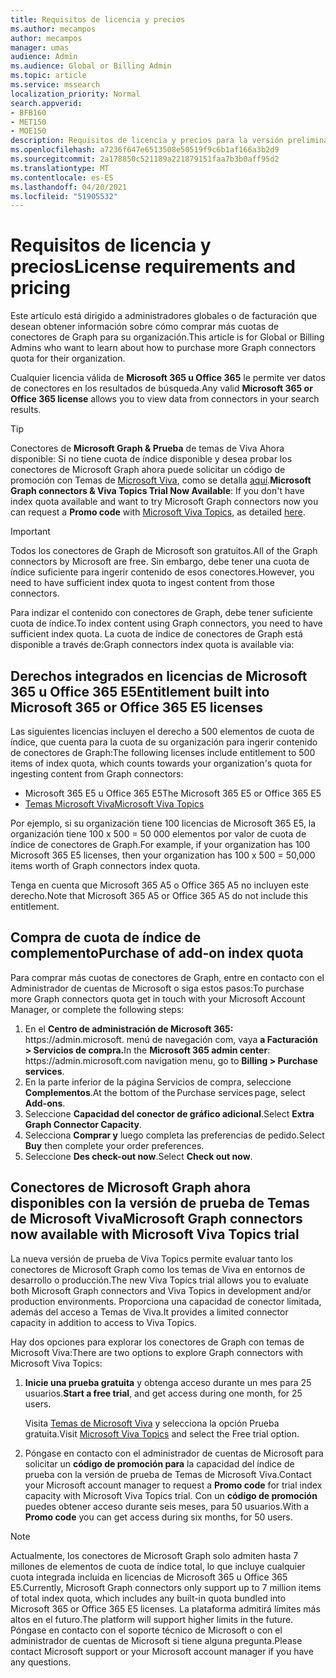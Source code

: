 ```yaml
---
title: Requisitos de licencia y precios
ms.author: mecampos
author: mecampos
manager: umas
audience: Admin
ms.audience: Global or Billing Admin
ms.topic: article
ms.service: mssearch
localization_priority: Normal
search.appverid:
- BFB160
- MET150
- MOE150
description: Requisitos de licencia y precios para la versión preliminar pública de conectores de Microsoft Graph para Microsoft Search
ms.openlocfilehash: a7236f647e6513508e50519f9c6b1af166a3b2d9
ms.sourcegitcommit: 2a178850c521189a221879151faa7b3b0aff95d2
ms.translationtype: MT
ms.contentlocale: es-ES
ms.lasthandoff: 04/20/2021
ms.locfileid: "51905532"
---
```

<!---Previous ms.author: rusamai --->

# <a name="license-requirements-and-pricing"></a><span data-ttu-id="b9c6e-103">Requisitos de licencia y precios</span><span class="sxs-lookup"><span data-stu-id="b9c6e-103">License requirements and pricing</span></span>

<span data-ttu-id="b9c6e-104">Este artículo está dirigido a administradores globales o de facturación que desean obtener información sobre cómo comprar más cuotas de conectores de Graph para su organización.</span><span class="sxs-lookup"><span data-stu-id="b9c6e-104">This article is for Global or Billing Admins who want to learn about how to purchase more Graph connectors quota for their organization.</span></span>

<span data-ttu-id="b9c6e-105">Cualquier licencia válida de **Microsoft 365 u Office 365** le permite ver datos de conectores en los resultados de búsqueda.</span><span class="sxs-lookup"><span data-stu-id="b9c6e-105">Any valid **Microsoft 365 or Office 365 license** allows you to view data from connectors in your search results.</span></span>

> [!TIP]
> <span data-ttu-id="b9c6e-106">Conectores de **Microsoft Graph & Prueba** de temas de Viva Ahora disponible: Si no tiene cuota de  índice disponible y desea probar los conectores de Microsoft Graph ahora puede solicitar un código de promoción con Temas de [Microsoft Viva](https://www.microsoft.com/microsoft-viva/topics?activetab=pivot:overviewtab), como se detalla [aquí](#microsoft-graph-connectors-now-available-with-microsoft-viva-topics-trial).</span><span class="sxs-lookup"><span data-stu-id="b9c6e-106">**Microsoft Graph connectors & Viva Topics Trial Now Available**: If you don't have index quota available and want to try Microsoft Graph connectors now you can request a **Promo code** with [Microsoft Viva Topics](https://www.microsoft.com/microsoft-viva/topics?activetab=pivot:overviewtab), as detailed [here](#microsoft-graph-connectors-now-available-with-microsoft-viva-topics-trial).</span></span>

>[!IMPORTANT]
><span data-ttu-id="b9c6e-107">Todos los conectores de Graph de Microsoft son gratuitos.</span><span class="sxs-lookup"><span data-stu-id="b9c6e-107">All of the Graph connectors by Microsoft are free.</span></span> <span data-ttu-id="b9c6e-108">Sin embargo, debe tener una cuota de índice suficiente para ingerir contenido de esos conectores.</span><span class="sxs-lookup"><span data-stu-id="b9c6e-108">However, you need to have sufficient index quota to ingest content from those connectors.</span></span>

<span data-ttu-id="b9c6e-109">Para indizar el contenido con conectores de Graph, debe tener suficiente cuota de índice.</span><span class="sxs-lookup"><span data-stu-id="b9c6e-109">To index content using Graph connectors, you need to have sufficient index quota.</span></span> <span data-ttu-id="b9c6e-110">La cuota de índice de conectores de Graph está disponible a través de:</span><span class="sxs-lookup"><span data-stu-id="b9c6e-110">Graph connectors index quota is available via:</span></span>

## <a name="entitlement-built-into-microsoft-365-or-office-365-e5-licenses"></a><span data-ttu-id="b9c6e-111">Derechos integrados en licencias de Microsoft 365 u Office 365 E5</span><span class="sxs-lookup"><span data-stu-id="b9c6e-111">Entitlement built into Microsoft 365 or Office 365 E5 licenses</span></span>

<span data-ttu-id="b9c6e-112">Las siguientes licencias incluyen el derecho a 500 elementos de cuota de índice, que cuenta para la cuota de su organización para ingerir contenido de conectores de Graph:</span><span class="sxs-lookup"><span data-stu-id="b9c6e-112">The following licenses include entitlement to 500 items of index quota, which counts towards your organization's quota for ingesting content from Graph connectors:</span></span>

* <span data-ttu-id="b9c6e-113">Microsoft 365 E5 u Office 365 E5</span><span class="sxs-lookup"><span data-stu-id="b9c6e-113">The Microsoft 365 E5 or Office 365 E5</span></span>
* [<span data-ttu-id="b9c6e-114">Temas Microsoft Viva</span><span class="sxs-lookup"><span data-stu-id="b9c6e-114">Microsoft Viva Topics</span></span>](https://www.microsoft.com/microsoft-viva/topics?activetab=pivot:overviewtab)

<span data-ttu-id="b9c6e-115">Por ejemplo, si su organización tiene 100 licencias de Microsoft 365 E5, la organización tiene 100 x 500 = 50 000 elementos por valor de cuota de índice de conectores de Graph.</span><span class="sxs-lookup"><span data-stu-id="b9c6e-115">For example, if your organization has 100 Microsoft 365 E5 licenses, then your organization has 100 x 500 = 50,000 items worth of Graph connectors index quota.</span></span>

<!---Comment requested in PR#143--->
<span data-ttu-id="b9c6e-116">Tenga en cuenta que Microsoft 365 A5 o Office 365 A5 no incluyen este derecho.</span><span class="sxs-lookup"><span data-stu-id="b9c6e-116">Note that Microsoft 365 A5 or Office 365 A5 do not include this entitlement.</span></span>

## <a name="purchase-of-add-on-index-quota"></a><span data-ttu-id="b9c6e-117">Compra de cuota de índice de complemento</span><span class="sxs-lookup"><span data-stu-id="b9c6e-117">Purchase of add-on index quota</span></span>
<span data-ttu-id="b9c6e-118">Para comprar más cuotas de conectores de Graph, entre en contacto con el Administrador de cuentas de Microsoft o siga estos pasos:</span><span class="sxs-lookup"><span data-stu-id="b9c6e-118">To purchase more Graph connectors quota get in touch with your Microsoft Account Manager, or complete the following steps:</span></span>

1. <span data-ttu-id="b9c6e-119">En el **Centro de administración de Microsoft 365:** https://<span>admin.microsoft.</span> menú de navegación com, vaya **a Facturación > Servicios de compra.**</span><span class="sxs-lookup"><span data-stu-id="b9c6e-119">In the **Microsoft 365 admin center**: https://<span>admin.microsoft.</span>com navigation menu, go to **Billing > Purchase services**.</span></span>
2. <span data-ttu-id="b9c6e-120">En la parte inferior de la página Servicios de compra, seleccione **Complementos**.</span><span class="sxs-lookup"><span data-stu-id="b9c6e-120">At the bottom of the Purchase services page, select **Add-ons**.</span></span>
3. <span data-ttu-id="b9c6e-121">Seleccione **Capacidad del conector de gráfico adicional**.</span><span class="sxs-lookup"><span data-stu-id="b9c6e-121">Select **Extra Graph Connector Capacity**.</span></span>
4. <span data-ttu-id="b9c6e-122">Selecciona **Comprar y** luego completa las preferencias de pedido.</span><span class="sxs-lookup"><span data-stu-id="b9c6e-122">Select **Buy** then complete your order preferences.</span></span>
5. <span data-ttu-id="b9c6e-123">Seleccione **Des check-out now**.</span><span class="sxs-lookup"><span data-stu-id="b9c6e-123">Select **Check out now**.</span></span>

## <a name="microsoft-graph-connectors-now-available-with-microsoft-viva-topics-trial"></a><span data-ttu-id="b9c6e-124">Conectores de Microsoft Graph ahora disponibles con la versión de prueba de Temas de Microsoft Viva</span><span class="sxs-lookup"><span data-stu-id="b9c6e-124">Microsoft Graph connectors now available with Microsoft Viva Topics trial</span></span>
 <span data-ttu-id="b9c6e-125">La nueva versión de prueba de Viva Topics permite evaluar tanto los conectores de Microsoft Graph como los temas de Viva en entornos de desarrollo o producción.</span><span class="sxs-lookup"><span data-stu-id="b9c6e-125">The new Viva Topics trial allows you to evaluate both Microsoft Graph connectors and Viva Topics in development and/or production environments.</span></span> <span data-ttu-id="b9c6e-126">Proporciona una capacidad de conector limitada, además del acceso a Temas de Viva.</span><span class="sxs-lookup"><span data-stu-id="b9c6e-126">It provides a limited connector capacity in addition to access to Viva Topics.</span></span>

<span data-ttu-id="b9c6e-127">Hay dos opciones para explorar los conectores de Graph con temas de Microsoft Viva:</span><span class="sxs-lookup"><span data-stu-id="b9c6e-127">There are two options to explore Graph connectors with Microsoft Viva Topics:</span></span>

1. <span data-ttu-id="b9c6e-128">**Inicie una prueba gratuita** y obtenga acceso durante un mes para 25 usuarios.</span><span class="sxs-lookup"><span data-stu-id="b9c6e-128">**Start a free trial**, and get access during one month, for 25 users.</span></span>

     <span data-ttu-id="b9c6e-129">Visita [Temas de Microsoft Viva](https://www.microsoft.com/microsoft-viva/topics?activetab=pivot:overviewtab) y selecciona la opción Prueba gratuita.</span><span class="sxs-lookup"><span data-stu-id="b9c6e-129">Visit [Microsoft Viva Topics](https://www.microsoft.com/microsoft-viva/topics?activetab=pivot:overviewtab) and select the Free trial option.</span></span>

2. <span data-ttu-id="b9c6e-130">Póngase en contacto con el administrador de cuentas de Microsoft para solicitar un **código de promoción para** la capacidad del índice de prueba con la versión de prueba de Temas de Microsoft Viva.</span><span class="sxs-lookup"><span data-stu-id="b9c6e-130">Contact your Microsoft account manager to request a **Promo code** for trial index capacity with Microsoft Viva Topics trial.</span></span> <span data-ttu-id="b9c6e-131">Con un **código de promoción** puedes obtener acceso durante seis meses, para 50 usuarios.</span><span class="sxs-lookup"><span data-stu-id="b9c6e-131">With a **Promo code** you can get access during six months, for 50 users.</span></span>

> [!NOTE]
> <span data-ttu-id="b9c6e-132">Actualmente, los conectores de Microsoft Graph solo admiten hasta 7 millones de elementos de cuota de índice total, lo que incluye cualquier cuota integrada incluida en licencias de Microsoft 365 u Office 365 E5.</span><span class="sxs-lookup"><span data-stu-id="b9c6e-132">Currently, Microsoft Graph connectors only support up to 7 million items of total index quota, which includes any built-in quota bundled into Microsoft 365 or Office 365 E5 licenses.</span></span> <span data-ttu-id="b9c6e-133">La plataforma admitirá límites más altos en el futuro.</span><span class="sxs-lookup"><span data-stu-id="b9c6e-133">The platform will support higher limits in the future.</span></span> <span data-ttu-id="b9c6e-134">Póngase en contacto con el soporte técnico de Microsoft o con el administrador de cuentas de Microsoft si tiene alguna pregunta.</span><span class="sxs-lookup"><span data-stu-id="b9c6e-134">Please contact Microsoft support or your Microsoft account manager if you have any questions.</span></span>
